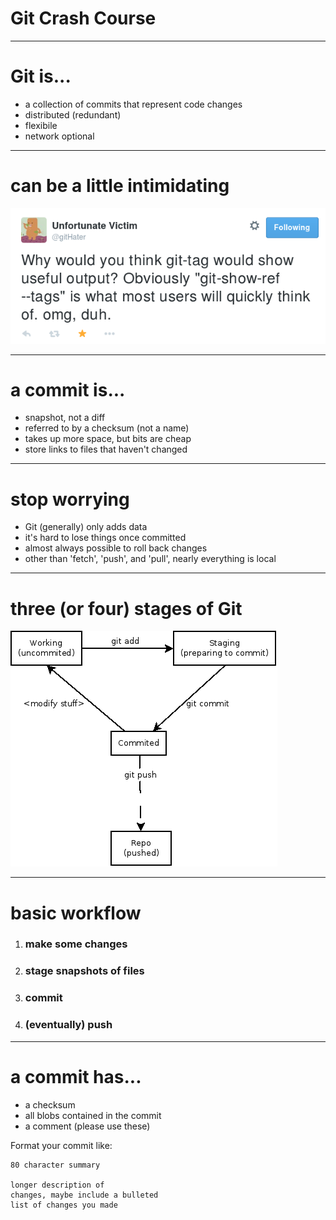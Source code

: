 Git Crash Course
=========

---

# Git is...
* a collection of commits that represent code changes
* distributed (redundant)
* flexibile
* network optional

---

# can be a little intimidating
![](img/githater.png)

---

# a commit is...
* snapshot, not a diff
* referred to by a checksum (not a name)
* takes up more space, but bits are cheap
* store links to files that haven't changed

---

# stop worrying
* Git (generally) only adds data
* it's hard to lose things once committed
* almost always possible to roll back changes
* other than 'fetch', 'push', and 'pull', nearly everything is local

---

# three (or four) stages of Git #
![](img/three_stages.png)

---

# basic workflow #
1. ### make some changes
1. ### stage snapshots of files
1. ### commit
1. ### (eventually) push

---

# a commit has...
* a checksum
* all blobs contained in the commit
* a comment (please use these)

Format your commit like:

	80 character summary
	
	longer description of
	changes, maybe include a bulleted
	list of changes you made


